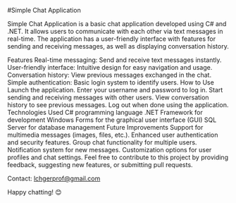 #Simple Chat Application

Simple Chat Application is a basic chat application developed using C# and .NET. It allows users to communicate with each other via text messages in real-time. The application has a user-friendly interface with features for sending and receiving messages, as well as displaying conversation history.

Features
Real-time messaging: Send and receive text messages instantly.
User-friendly interface: Intuitive design for easy navigation and usage.
Conversation history: View previous messages exchanged in the chat.
Simple authentication: Basic login system to identify users.
How to Use
Launch the application.
Enter your username and password to log in.
Start sending and receiving messages with other users.
View conversation history to see previous messages.
Log out when done using the application.
Technologies Used
C# programming language
.NET Framework for development
Windows Forms for the graphical user interface (GUI)
SQL Server for database management
Future Improvements
Support for multimedia messages (images, files, etc.).
Enhanced user authentication and security features.
Group chat functionality for multiple users.
Notification system for new messages.
Customization options for user profiles and chat settings.
Feel free to contribute to this project by providing feedback, suggesting new features, or submitting pull requests.

Contact: lchgerprof@gmail.com

Happy chatting! 😊
